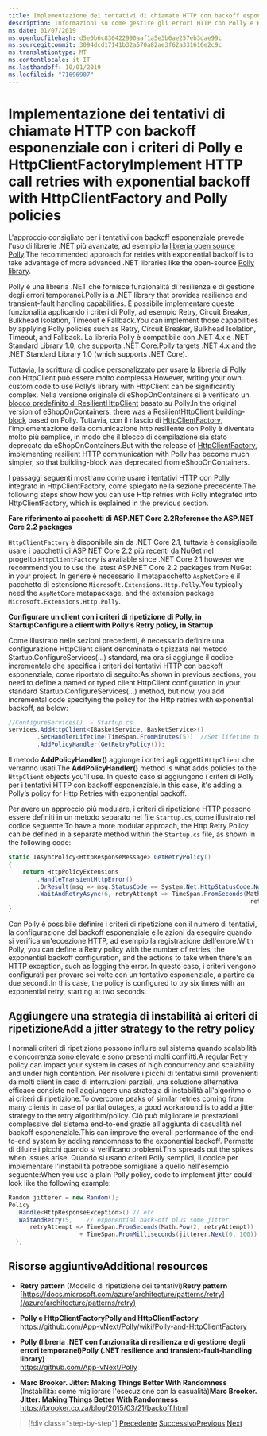 ```yaml
---
title: Implementazione dei tentativi di chiamate HTTP con backoff esponenziale con Polly
description: Informazioni su come gestire gli errori HTTP con Polly e HttpClientFactory.
ms.date: 01/07/2019
ms.openlocfilehash: d5e0b6c830422990aaf1a5e3b6ae257eb3dae99c
ms.sourcegitcommit: 3094dcd17141b32a570a82ae3f62a331616e2c9c
ms.translationtype: MT
ms.contentlocale: it-IT
ms.lasthandoff: 10/01/2019
ms.locfileid: "71696907"
---
```

# <a name="implement-http-call-retries-with-exponential-backoff-with-httpclientfactory-and-polly-policies"></a><span data-ttu-id="87a90-103">Implementazione dei tentativi di chiamate HTTP con backoff esponenziale con i criteri di Polly e HttpClientFactory</span><span class="sxs-lookup"><span data-stu-id="87a90-103">Implement HTTP call retries with exponential backoff with HttpClientFactory and Polly policies</span></span>

<span data-ttu-id="87a90-104">L'approccio consigliato per i tentativi con backoff esponenziale prevede l'uso di librerie .NET più avanzate, ad esempio la [libreria open source Polly](https://github.com/App-vNext/Polly).</span><span class="sxs-lookup"><span data-stu-id="87a90-104">The recommended approach for retries with exponential backoff is to take advantage of more advanced .NET libraries like the open-source [Polly library](https://github.com/App-vNext/Polly).</span></span>

<span data-ttu-id="87a90-105">Polly è una libreria .NET che fornisce funzionalità di resilienza e di gestione degli errori temporanei.</span><span class="sxs-lookup"><span data-stu-id="87a90-105">Polly is a .NET library that provides resilience and transient-fault handling capabilities.</span></span> <span data-ttu-id="87a90-106">È possibile implementare queste funzionalità applicando i criteri di Polly, ad esempio Retry, Circuit Breaker, Bulkhead Isolation, Timeout e Fallback.</span><span class="sxs-lookup"><span data-stu-id="87a90-106">You can implement those capabilities by applying Polly policies such as Retry, Circuit Breaker, Bulkhead Isolation, Timeout, and Fallback.</span></span> <span data-ttu-id="87a90-107">La libreria Polly è compatibile con .NET 4.x e .NET Standard Library 1.0, che supporta .NET Core.</span><span class="sxs-lookup"><span data-stu-id="87a90-107">Polly targets .NET 4.x and the .NET Standard Library 1.0 (which supports .NET Core).</span></span>

<span data-ttu-id="87a90-108">Tuttavia, la scrittura di codice personalizzato per usare la libreria di Polly con HttpClient può essere molto complessa.</span><span class="sxs-lookup"><span data-stu-id="87a90-108">However, writing your own custom code to use Polly’s library with HttpClient can be significantly complex.</span></span> <span data-ttu-id="87a90-109">Nella versione originale di eShopOnContainers si è verificato un [blocco predefinito di ResilientHttpClient](https://github.com/dotnet-architecture/eShopOnContainers/commit/0c317d56f3c8937f6823cf1b45f5683397274815#diff-e6532e623eb606a0f8568663403e3a10) basato su Polly.</span><span class="sxs-lookup"><span data-stu-id="87a90-109">In the original version of eShopOnContainers, there was a [ResilientHttpClient building-block](https://github.com/dotnet-architecture/eShopOnContainers/commit/0c317d56f3c8937f6823cf1b45f5683397274815#diff-e6532e623eb606a0f8568663403e3a10) based on Polly.</span></span> <span data-ttu-id="87a90-110">Tuttavia, con il rilascio di [HttpClientFactory](use-httpclientfactory-to-implement-resilient-http-requests.md), l'implementazione della comunicazione http resiliente con Polly è diventata molto più semplice, in modo che il blocco di compilazione sia stato deprecato da eShopOnContainers.</span><span class="sxs-lookup"><span data-stu-id="87a90-110">But with the release of [HttpClientFactory](use-httpclientfactory-to-implement-resilient-http-requests.md), implementing resilient HTTP communication with Polly has become much simpler, so that building-block was deprecated from eShopOnContainers.</span></span> 

<span data-ttu-id="87a90-111">I passaggi seguenti mostrano come usare i tentativi HTTP con Polly integrato in HttpClientFactory, come spiegato nella sezione precedente.</span><span class="sxs-lookup"><span data-stu-id="87a90-111">The following steps show how you can use Http retries with Polly integrated into HttpClientFactory, which is explained in the previous section.</span></span>

<span data-ttu-id="87a90-112">**Fare riferimento ai pacchetti di ASP.NET Core 2.2**</span><span class="sxs-lookup"><span data-stu-id="87a90-112">**Reference the ASP.NET Core 2.2 packages**</span></span>

<span data-ttu-id="87a90-113">`HttpClientFactory` è disponibile sin da .NET Core 2.1, tuttavia è consigliabile usare i pacchetti di ASP.NET Core 2.2 più recenti da NuGet nel progetto.</span><span class="sxs-lookup"><span data-stu-id="87a90-113">`HttpClientFactory` is available since .NET Core 2.1 however we recommend you to use the latest ASP.NET Core 2.2 packages from NuGet in your project.</span></span> <span data-ttu-id="87a90-114">In genere è necessario il metapacchetto `AspNetCore` e il pacchetto di estensione `Microsoft.Extensions.Http.Polly`.</span><span class="sxs-lookup"><span data-stu-id="87a90-114">You typically need the `AspNetCore` metapackage, and the extension package `Microsoft.Extensions.Http.Polly`.</span></span>

<span data-ttu-id="87a90-115">**Configurare un client con i criteri di ripetizione di Polly, in Startup**</span><span class="sxs-lookup"><span data-stu-id="87a90-115">**Configure a client with Polly’s Retry policy, in Startup**</span></span>

<span data-ttu-id="87a90-116">Come illustrato nelle sezioni precedenti, è necessario definire una configurazione HttpClient client denominata o tipizzata nel metodo Startup.ConfigureServices(...) standard, ma ora si aggiunge il codice incrementale che specifica i criteri dei tentativi HTTP con backoff esponenziale, come riportato di seguito:</span><span class="sxs-lookup"><span data-stu-id="87a90-116">As shown in previous sections, you need to define a named or typed client HttpClient configuration in your standard Startup.ConfigureServices(...) method, but now, you add incremental code specifying the policy for the Http retries with exponential backoff, as below:</span></span>

```csharp
//ConfigureServices()  - Startup.cs
services.AddHttpClient<IBasketService, BasketService>()
        .SetHandlerLifetime(TimeSpan.FromMinutes(5))  //Set lifetime to five minutes
        .AddPolicyHandler(GetRetryPolicy());
```

<span data-ttu-id="87a90-117">Il metodo **AddPolicyHandler()** aggiunge i criteri agli oggetti `HttpClient` che verranno usati.</span><span class="sxs-lookup"><span data-stu-id="87a90-117">The **AddPolicyHandler()** method is what adds policies to the `HttpClient` objects you'll use.</span></span> <span data-ttu-id="87a90-118">In questo caso si aggiungono i criteri di Polly per i tentativi HTTP con backoff esponenziale.</span><span class="sxs-lookup"><span data-stu-id="87a90-118">In this case, it's adding a Polly’s policy for Http Retries with exponential backoff.</span></span>

<span data-ttu-id="87a90-119">Per avere un approccio più modulare, i criteri di ripetizione HTTP possono essere definiti in un metodo separato nel file `Startup.cs`, come illustrato nel codice seguente:</span><span class="sxs-lookup"><span data-stu-id="87a90-119">To have a more modular approach, the Http Retry Policy can be defined in a separate method within the `Startup.cs` file, as shown in the following code:</span></span>

```csharp
static IAsyncPolicy<HttpResponseMessage> GetRetryPolicy()
{
    return HttpPolicyExtensions
        .HandleTransientHttpError()
        .OrResult(msg => msg.StatusCode == System.Net.HttpStatusCode.NotFound)
        .WaitAndRetryAsync(6, retryAttempt => TimeSpan.FromSeconds(Math.Pow(2,
                                                                    retryAttempt)));
}
```

<span data-ttu-id="87a90-120">Con Polly è possibile definire i criteri di ripetizione con il numero di tentativi, la configurazione del backoff esponenziale e le azioni da eseguire quando si verifica un'eccezione HTTP, ad esempio la registrazione dell'errore.</span><span class="sxs-lookup"><span data-stu-id="87a90-120">With Polly, you can define a Retry policy with the number of retries, the exponential backoff configuration, and the actions to take when there's an HTTP exception, such as logging the error.</span></span> <span data-ttu-id="87a90-121">In questo caso, i criteri vengono configurati per provare sei volte con un tentativo esponenziale, a partire da due secondi.</span><span class="sxs-lookup"><span data-stu-id="87a90-121">In this case, the policy is configured to try six times with an exponential retry, starting at two seconds.</span></span> 

## <a name="add-a-jitter-strategy-to-the-retry-policy"></a><span data-ttu-id="87a90-122">Aggiungere una strategia di instabilità ai criteri di ripetizione</span><span class="sxs-lookup"><span data-stu-id="87a90-122">Add a jitter strategy to the retry policy</span></span>

<span data-ttu-id="87a90-123">I normali criteri di ripetizione possono influire sul sistema quando scalabilità e concorrenza sono elevate e sono presenti molti conflitti.</span><span class="sxs-lookup"><span data-stu-id="87a90-123">A regular Retry policy can impact your system in cases of high concurrency and scalability and under high contention.</span></span> <span data-ttu-id="87a90-124">Per risolvere i picchi di tentativi simili provenienti da molti client in caso di interruzioni parziali, una soluzione alternativa efficace consiste nell'aggiungere una strategia di instabilità all'algoritmo o ai criteri di ripetizione.</span><span class="sxs-lookup"><span data-stu-id="87a90-124">To overcome peaks of similar retries coming from many clients in case of partial outages, a good workaround is to add a jitter strategy to the retry algorithm/policy.</span></span> <span data-ttu-id="87a90-125">Ciò può migliorare le prestazioni complessive del sistema end-to-end grazie all'aggiunta di casualità nel backoff esponenziale.</span><span class="sxs-lookup"><span data-stu-id="87a90-125">This can improve the overall performance of the end-to-end system by adding randomness to the exponential backoff.</span></span> <span data-ttu-id="87a90-126">Permette di diluire i picchi quando si verificano problemi.</span><span class="sxs-lookup"><span data-stu-id="87a90-126">This spreads out the spikes when issues arise.</span></span> <span data-ttu-id="87a90-127">Quando si usano criteri Polly semplici, il codice per implementare l'instabilità potrebbe somigliare a quello nell'esempio seguente:</span><span class="sxs-lookup"><span data-stu-id="87a90-127">When you use a plain Polly policy, code to implement jitter could look like the following example:</span></span>

```csharp
Random jitterer = new Random(); 
Policy
  .Handle<HttpResponseException>() // etc
  .WaitAndRetry(5,    // exponential back-off plus some jitter
      retryAttempt => TimeSpan.FromSeconds(Math.Pow(2, retryAttempt))  
                    + TimeSpan.FromMilliseconds(jitterer.Next(0, 100)) 
  );
```

## <a name="additional-resources"></a><span data-ttu-id="87a90-128">Risorse aggiuntive</span><span class="sxs-lookup"><span data-stu-id="87a90-128">Additional resources</span></span>

- <span data-ttu-id="87a90-129">**Retry pattern** (Modello di ripetizione dei tentativi)</span><span class="sxs-lookup"><span data-stu-id="87a90-129">**Retry pattern**</span></span>  
  [https://docs.microsoft.com/azure/architecture/patterns/retry](/azure/architecture/patterns/retry)

- <span data-ttu-id="87a90-130">**Polly e HttpClientFactory**</span><span class="sxs-lookup"><span data-stu-id="87a90-130">**Polly and HttpClientFactory**</span></span>  
  <https://github.com/App-vNext/Polly/wiki/Polly-and-HttpClientFactory>

- <span data-ttu-id="87a90-131">**Polly (libreria .NET con funzionalità di resilienza e di gestione degli errori temporanei)**</span><span class="sxs-lookup"><span data-stu-id="87a90-131">**Polly (.NET resilience and transient-fault-handling library)**</span></span>  
  <https://github.com/App-vNext/Polly>

- <span data-ttu-id="87a90-132">**Marc Brooker. Jitter: Making Things Better With Randomness** (Instabilità: come migliorare l'esecuzione con la casualità)</span><span class="sxs-lookup"><span data-stu-id="87a90-132">**Marc Brooker. Jitter: Making Things Better With Randomness**</span></span>  
  <https://brooker.co.za/blog/2015/03/21/backoff.html>

>[!div class="step-by-step"]
><span data-ttu-id="87a90-133">[Precedente](explore-custom-http-call-retries-exponential-backoff.md)
>[Successivo](implement-circuit-breaker-pattern.md)</span><span class="sxs-lookup"><span data-stu-id="87a90-133">[Previous](explore-custom-http-call-retries-exponential-backoff.md)
[Next](implement-circuit-breaker-pattern.md)</span></span>
